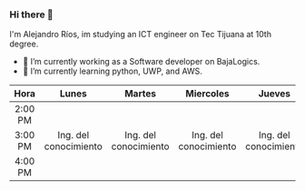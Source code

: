 ### Hi there 👋

I'm Alejandro Ríos, im studying an ICT engineer on Tec Tijuana at 10th degree.
- 🔭 I’m currently working as a Software developer on BajaLogics.
- 🌱 I’m currently learning python, UWP, and AWS.


| **Hora** |       **Lunes**       |       **Martes**      |     **Miercoles**     |       **Jueves**      |      **Viernes**      |
|:--------:|:---------------------:|:---------------------:|:---------------------:|:---------------------:|:---------------------:|
| 2:00 PM  |                       |                       |                       |                       |                       |
| 3:00 PM  | Ing. del conocimiento | Ing. del conocimiento | Ing. del conocimiento | Ing. del conocimiento | Ing. del conocimiento |
| 4:00 PM  |                       |                       |                       |                       |                       |

